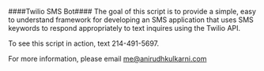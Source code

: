 ####Twilio SMS Bot####
The goal of this script is to provide a simple, easy to understand framework for developing an SMS application that uses SMS keywords to respond appropriately to text inquires using the Twilio API.

To see this script in action, text 214-491-5697.

For more information, please email me@anirudhkulkarni.com

